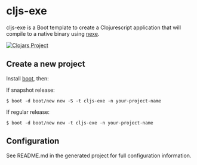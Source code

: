 # cljs-exe

cljs-exe is a Boot template to create a Clojurescript
application that will compile to a native binary using
[nexe](https://github.com/nexe/nexe).

[![Clojars Project](https://img.shields.io/clojars/v/cljs-exe.svg)](https://clojars.org/cljs-exe)

## Create a new project

Install [boot](https://github.com/boot-clj/boot), then:

If snapshot release:

```
$ boot -d boot/new new -S -t cljs-exe -n your-project-name
```

If regular release:

```
$ boot -d boot/new new -t cljs-exe -n your-project-name
```

## Configuration

See README.md in the generated project for full configuration information.
